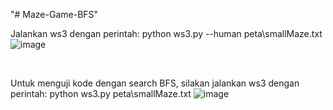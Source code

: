 "# Maze-Game-BFS" 

Jalankan ws3 dengan perintah: python ws3.py --human peta\smallMaze.txt
![image](https://github.com/MuhammadRizki8/Maze-Game-BFS/assets/100481579/3fb0cb02-c718-414f-b93a-10053e6cf6ed)

<br>

Untuk menguji kode dengan search BFS, silakan jalankan ws3 dengan perintah: python ws3.py peta\smallMaze.txt
![image](https://github.com/MuhammadRizki8/Maze-Game-BFS/assets/100481579/8b845d90-0ff9-44ca-9288-29720bf587f1)
